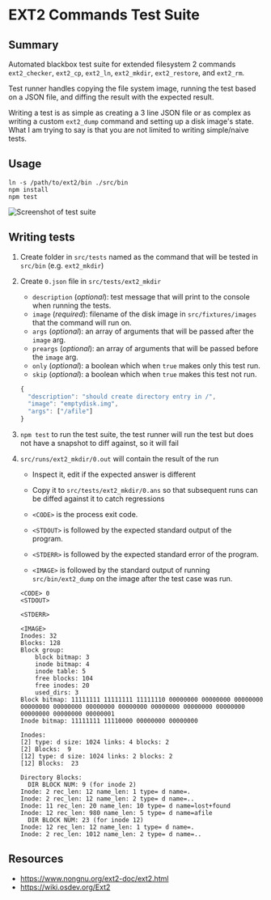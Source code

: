 # EXT2 Commands Test Suite

## Summary

Automated blackbox test suite for extended filesystem 2 commands `ext2_checker`, `ext2_cp`, `ext2_ln`,
`ext2_mkdir`, `ext2_restore`, and `ext2_rm`.

Test runner handles copying the file system image, running the test based on a JSON file, and diffing the result with the expected result.

Writing a test is as simple as creating a 3 line JSON file or as complex as writing a custom `ext2_dump` command and setting up a disk image's state. What I am trying to say is that you are not limited to writing simple/naive tests.

## Usage

```
ln -s /path/to/ext2/bin ./src/bin
npm install
npm test
```

![Screenshot of test suite](https://user-images.githubusercontent.com/12089120/55671628-15f51a00-5860-11e9-8212-aa7ddcd32d4a.png)

## Writing tests

1. Create folder in `src/tests` named as the command that will be tested in `src/bin` (e.g. `ext2_mkdir`)
2. Create `0.json` file in `src/tests/ext2_mkdir`
    * `description` (_optional_): test message that will print to the console when running the tests.
    * `image` (_required_): filename of the disk image in `src/fixtures/images` that the command will run on.
    * `args` (_optional_): an array of arguments that will be passed after the `image` arg.
    * `preargs` (_optional_): an array of arguments that will be passed before the `image` arg.
    * `only` (_optional_): a boolean which when `true` makes only this test run.
    * `skip` (_optional_): a boolean which when `true` makes this test not run.

    ```js
    {
      "description": "should create directory entry in /",
      "image": "emptydisk.img",
      "args": ["/afile"]
    }
    ```

3. `npm test` to run the test suite, the test runner will run the test but does not have a snapshot to diff against, so it will fail

4. `src/runs/ext2_mkdir/0.out` will contain the result of the run
    * Inspect it, edit if the expected answer is different

    * Copy it to `src/tests/ext2_mkdir/0.ans` so that subsequent runs can be diffed against it to catch regressions

    * `<CODE>` is the process exit code.
    * `<STDOUT>` is followed by the expected standard output of the program.
    * `<STDERR>` is followed by the expected standard error of the program.
    * `<IMAGE>` is followed by the standard output of running `src/bin/ext2_dump` on the image after the test case was run.


    ```
    <CODE> 0
    <STDOUT>

    <STDERR>

    <IMAGE>
    Inodes: 32
    Blocks: 128
    Block group:
        block bitmap: 3
        inode bitmap: 4
        inode table: 5
        free blocks: 104
        free inodes: 20
        used_dirs: 3
    Block bitmap: 11111111 11111111 11111110 00000000 00000000 00000000 00000000 00000000 00000000 00000000 00000000 00000000 00000000 00000000 00000000 00000001
    Inode bitmap: 11111111 11110000 00000000 00000000

    Inodes:
    [2] type: d size: 1024 links: 4 blocks: 2
    [2] Blocks:  9
    [12] type: d size: 1024 links: 2 blocks: 2
    [12] Blocks:  23

    Directory Blocks:
      DIR BLOCK NUM: 9 (for inode 2)
    Inode: 2 rec_len: 12 name_len: 1 type= d name=.
    Inode: 2 rec_len: 12 name_len: 2 type= d name=..
    Inode: 11 rec_len: 20 name_len: 10 type= d name=lost+found
    Inode: 12 rec_len: 980 name_len: 5 type= d name=afile
      DIR BLOCK NUM: 23 (for inode 12)
    Inode: 12 rec_len: 12 name_len: 1 type= d name=.
    Inode: 2 rec_len: 1012 name_len: 2 type= d name=..
    ```

## Resources

* https://www.nongnu.org/ext2-doc/ext2.html
* https://wiki.osdev.org/Ext2
